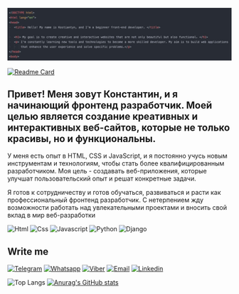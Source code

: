 ![Header](https://github.com/WebBygi/WebBygi/blob/main/assets/home.jpg)

[![Readme Card](https://github-readme-stats.vercel.app/api/pin/?username=WebBygi&repo=github-readme-stats&theme=nord)](https://github.com/WebBygi/github-readme-stats)

## Привет! Меня зовут Константин, и я начинающий фронтенд разработчик. Моей целью является создание креативных и интерактивных веб-сайтов, которые не только красивы, но и функциональны.

У меня есть опыт в HTML, CSS и JavaScript, и я постоянно учусь новым инструментам и технологиям, чтобы стать более квалифицированным разработчиком. Моя цель - создавать веб-приложения, которые улучшат пользовательский опыт и решат конкретные задачи.

Я готов к сотрудничеству и готов обучаться, развиваться и расти как профессиональный фронтенд разработчик. С нетерпением жду возможности работать над увлекательными проектами и вносить свой вклад в мир веб-разработки

![Html](https://img.shields.io/badge/-HTML-475263?style=for-the-badge&logo=html5)
![Css](https://img.shields.io/badge/-CSS-475263?style=for-the-badge&logo=Sass)
![Javascript](https://img.shields.io/badge/-Javascript-475263?style=for-the-badge&logo=Javascript)
![Python](https://img.shields.io/badge/-Python_Basic-475263?style=for-the-badge&logo=Python)
![Django](https://img.shields.io/badge/-Django_basic-475263?style=for-the-badge&logo=Django)

## Write me

[![Telegram](https://img.shields.io/badge/-Telegram-475263?style=for-the-badge&logo=telegram)](https://t.me/FBzonashop)
[![Whatsapp](https://img.shields.io/badge/-WhatsApp-475263?style=for-the-badge&logo=Whatsapp)](https://wa.me/+380931917715)
[![Viber](https://img.shields.io/badge/-Viber-475263?style=for-the-badge&logo=viber)](viber://chat?number=%2B380931917715)
[![Email](https://img.shields.io/badge/-Email-475263?style=for-the-badge&logo=gmail)](mailto:bygiweb@gmail.com)
[![Linkedin](https://img.shields.io/badge/-Linkedin-475263?style=for-the-badge&logo=Linkedin)](https://www.linkedin.com/in/константин-порошин-b02a17297/)



![Top Langs](https://github-readme-stats.vercel.app/api/top-langs/?username=WebBygi&hide_progress=true&theme=nord&layout=donut-vertical)
[![Anurag's GitHub stats](https://github-readme-stats.vercel.app/api?username=WebBygi&show_icons=true&theme=nord)](https://github.com/anuraghazra/github-readme-stats)
